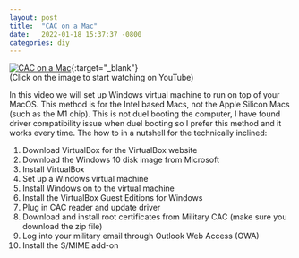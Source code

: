 ```yaml
---
layout: post
title:  "CAC on a Mac"
date:   2022-01-18 15:37:37 -0800
categories: diy
---
```

[![CAC on a Mac](https://squidyp.github.io/assets/img/cac-on-mac.png)](https://www.youtube.com/watch?v=fdoTEmQUBr4&t=404s){:target="_blank"}<br>
(Click on the image to start watching on YouTube)

In this video we will set up Windows virtual machine to run on top of your MacOS. This method is for the Intel based Macs, not the Apple Silicon Macs (such as the M1 chip). This is not duel booting the computer, I have found driver compatibility issue when duel booting so I prefer this method and it works every time. 
The how to in a nutshell for the technically inclined:

 1. Download VirtualBox for the VirtualBox website
 2. Download the Windows 10 disk image from Microsoft
 3. Install VirtualBox
 4. Set up a Windows virtual machine
 5. Install Windows on to the virtual machine
 6. Install the VirtualBox Guest Editions for Windows
 7. Plug in CAC reader and update driver
 8. Download and install root certificates from Military CAC (make sure you download the zip file)
 9. Log into your military email through Outlook Web Access (OWA)
 10. Install the S/MIME add-on
